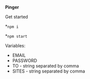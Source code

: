 **Pinger**


Get started

*`npm i`

*`npm start`


Variables:

* EMAIL
* PASSWORD
* TO - string separated by comma
* SITES - string separated by comma